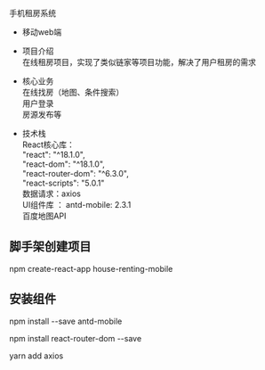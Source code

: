 手机租房系统  

- 移动web端

- 项目介绍  
 在线租房项目，实现了类似链家等项目功能，解决了用户租房的需求

- 核心业务  
在线找房（地图、条件搜索）  
用户登录  
房源发布等

- 技术栈  
React核心库：    
    "react": "^18.1.0",  
    "react-dom": "^18.1.0",  
    "react-router-dom": "^6.3.0",  
    "react-scripts": "5.0.1"  
数据请求：axios  
UI组件库 ： antd-mobile: 2.3.1  
百度地图API

## 脚手架创建项目

npm create-react-app house-renting-mobile

## 安装组件

npm install --save antd-mobile

npm install react-router-dom --save

yarn add axios
